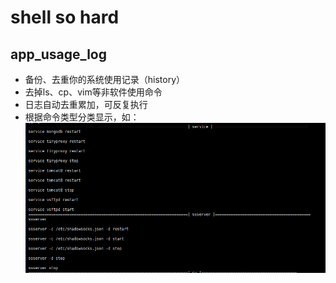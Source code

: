 # shell so hard
## app_usage_log ##
+ 备份、去重你的系统使用记录（history）
+ 去掉ls、cp、vim等非软件使用命令
+ 日志自动去重累加，可反复执行
+ 根据命令类型分类显示，如：
![show](https://github.com/kc910521/hard_shell/blob/master/tt11.png "show")


